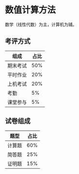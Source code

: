 # 数值计算方法

数学（线性代数）为主，计算机为辅。

## 考评方式

|组成|占比|
|---|---|
|期末考试|50%|
|平时作业|20%|
|上机考试|20%|
|考勤|5%|
|课堂参与|5%|

## 试卷组成

|题型|占比|
|---|---|
|计算题|60%|
|简答题|25%|
|证明题|15%|
